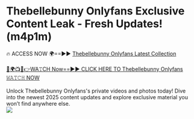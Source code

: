 # Thebellebunny Onlyfans Exclusive Content Leak - Fresh Updates! (m4p1m)

🔥 ACCESS NOW 🌍==►► <a href="https://tinyurl.com/kvy9nzfs" rel="nofollow">Thebellebunny Onlyfans Latest Collection</a>
<br><br>
[🔴🌍📺📱👉WA𝚃CH Now==►► CLICK HERE TO Thebellebunny Onlyfans 𝚆𝙰𝚃𝙲𝙷 NOW](https://tinyurl.com/kvy9nzfs)
<br><br>
Unlock Thebellebunny Onlyfans's private videos and photos today! Dive into the newest 2025 content updates and explore exclusive material you won’t find anywhere else.
<br>
<a href="https://tinyurl.com/kvy9nzfs" rel="nofollow" data-target="animated-image.originalLink"><img src="https://camo.githubusercontent.com/8a4f000d20f83aca3bf7ec5f350d767afa0574a8a352519fd8cfa583a6f93a33/68747470733a2f2f692e696d6775722e636f6d2f644a486b345a712e676966" data-canonical-src="https://i.imgur.com/dJHk4Zq.gif" style="max-width: 100%; display: inline-block;" data-target="animated-image.originalImage"></a>
<br>
